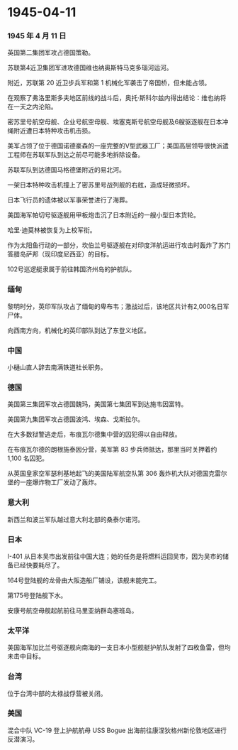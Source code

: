 # 1945-04-11

### 1945 年 4 月 11 日

英国第二集团军攻占德国策勒。

苏联第4近卫集团军进攻德国维也纳奥斯特马克多瑙河运河。

附近，苏联第 20 近卫步兵军和第 1 机械化军袭击了帝国桥，但未能占领。

在观察了弗洛里斯多夫地区前线的战斗后，奥托·斯科尔兹内得出结论：维也纳将在一天之内沦陷。

密苏里号航空母舰、企业号航空母舰、埃塞克斯号航空母舰及6艘驱逐舰在日本冲绳附近遭日本特种攻击机击损。

美军占领了位于德国诺德豪森的一座完整的V型武器工厂；美国高层领导很快派遣工程师在苏联军队到达之前尽可能多地拆除设备。

苏联军队到达德国马格德堡附近的易北河。

一架日本特种攻击机撞上了密苏里号战列舰的右舷，造成轻微损坏。

日本飞行员的遗体被以军事荣誉进行了海葬。

美国海军帕切号驱逐舰用甲板炮击沉了日本附近的一艘小型日本货轮。

哈里·迪莫林被恢复为上校军衔。

作为太阳鱼行动的一部分，坎伯兰号驱逐舰在对印度洋航运进行攻击时轰炸了苏门答腊岛萨邦（现印度尼西亚）的目标。

102号巡逻艇隶属于前往韩国济州岛的护航队。

### 缅甸

黎明时分，英印军队攻占了缅甸的卑布韦；激战过后，该地区共计有2,000名日军尸体。

向西南方向，机械化的英印部队到达了东登义地区。

### 中国

小樋山直人辞去南满铁道社长职务。

### 德国

美国第三集团军攻占德国魏玛，美国第七集团军到达施韦因富特。

美国第九集团军攻占德国波鸿、埃森、戈斯拉尔。

在大多数狱警逃走后，布痕瓦尔德集中营的囚犯得以自由释放。

在布痕瓦尔德的朗根施泰因分营，美军第 83 步兵师抵达，那里当时关押着约
1,100 名囚犯。

从英国皇家空军瑟利基地起飞的美国陆军航空队第 306
轰炸机大队对德国克雷尔堡的一座爆炸物工厂发动了轰炸。

### 意大利

新西兰和波兰军队越过意大利北部的桑泰尔诺河。

### 日本

I-401
从日本吴市出发前往中国大连；她的任务是将燃料运回吴市，因为吴市的储备已经快要耗尽了。

164号登陆舰的龙骨由大阪造船厂铺设，该舰未能完工。

第175号登陆舰下水。

安康号航空母舰起航前往马里亚纳群岛塞班岛。

### 太平洋

美国海军加比兰号驱逐舰向南海的一支日本小型舰艇护航队发射了四枚鱼雷，但均未击中目标。

### 台湾

位于台湾中部的太禄战俘营被关闭。

### 美国

混合中队 VC-19 登上护航航母 USS Bogue
出海前往康涅狄格州新伦敦地区进行反潜演习。